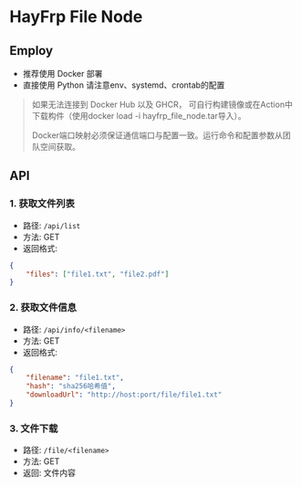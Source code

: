 # HayFrp File Node

## Employ

- 推荐使用 Docker 部署
- 直接使用 Python 请注意env、systemd、crontab的配置

> 如果无法连接到 Docker Hub 以及 GHCR， 可自行构建镜像或在Action中下载构件（使用docker load -i hayfrp_file_node.tar导入）。
> 
> Docker端口映射必须保证通信端口与配置一致。运行命令和配置参数从团队空间获取。

## API

### 1. 获取文件列表
- 路径: `/api/list`
- 方法: GET
- 返回格式:
```json
{
    "files": ["file1.txt", "file2.pdf"]
}
```

### 2. 获取文件信息
- 路径: `/api/info/<filename>`
- 方法: GET
- 返回格式:
```json
{
    "filename": "file1.txt",
    "hash": "sha256哈希值",
    "downloadUrl": "http://host:port/file/file1.txt"
}
```

### 3. 文件下载
- 路径: `/file/<filename>`
- 方法: GET
- 返回: 文件内容